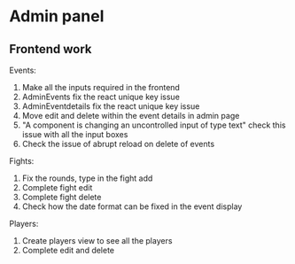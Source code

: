 # Admin panel
## Frontend work

Events:

1. Make all the inputs required in the frontend
2. AdminEvents fix the react unique key issue
3. AdminEventdetails fix the react unique key issue
3. Move edit and delete within the event details in admin page
4. "A component is changing an uncontrolled input of type text" check this issue with all the input boxes
5. Check the issue of abrupt reload on delete of events

Fights:

1. Fix the rounds, type in the fight add
2. Complete fight edit
3. Complete fight delete
4. Check how the date format can be fixed in the event display

Players:

1. Create players view to see all the players
2. Complete edit and delete







